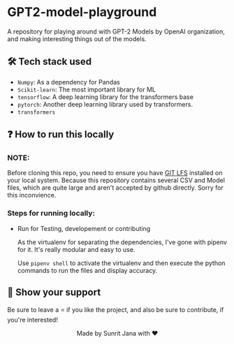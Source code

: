 # GPT2-model-playground
A repository for playing around with GPT-2 Models by OpenAI organization, and making interesting things 
out of the models.

## 🛠️ Tech stack used

- `Numpy`: As a dependency for Pandas
- `Scikit-learn`: The most important library for ML
- `tensorflow`: A deep learning library for the transformers base
- `pytorch`: Another deep learning library used by transformers.
- `transformers`


## ❓ How to run this locally

### NOTE:

Before cloning this repo, you need to ensure you have [GIT LFS](https://git-lfs.github.com/) 
installed on your local system. Because this repository contains several CSV and Model files, 
which are quite large and aren't accepted by github directly. Sorry for this inconvience.

### Steps for running locally:

- Run for Testing, developement or contributing

  As the virtualenv for separating the dependencies, I've gone with 
  pipenv for it. It's really modular and easy to use.
  
  Use `pipenv shell` to activate the virtualenv and then execute the python
  commands to run the files and display accuracy.
  
## 🙌 Show your support

Be sure to leave a ⭐️ if you like the project, and also be sure to contribute, if you're interested!

<div align="center">

Made by Sunrit Jana with ❤️

</div>
